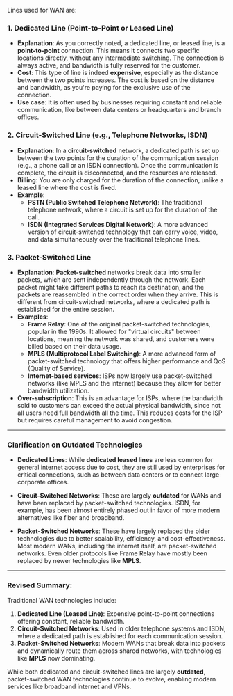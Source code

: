 Lines used for WAN are:

### 1. **Dedicated Line (Point-to-Point or Leased Line)**

- **Explanation**: As you correctly noted, a dedicated line, or leased line, is a **point-to-point** connection. This means it connects two specific locations directly, without any intermediate switching. The connection is always active, and bandwidth is fully reserved for the customer.
- **Cost**: This type of line is indeed **expensive**, especially as the distance between the two points increases. The cost is based on the distance and bandwidth, as you're paying for the exclusive use of the connection.
- **Use case**: It is often used by businesses requiring constant and reliable communication, like between data centers or headquarters and branch offices.

### 2. **Circuit-Switched Line (e.g., Telephone Networks, ISDN)**

- **Explanation**: In a **circuit-switched** network, a dedicated path is set up between the two points for the duration of the communication session (e.g., a phone call or an ISDN connection). Once the communication is complete, the circuit is disconnected, and the resources are released.
- **Billing**: You are only charged for the duration of the connection, unlike a leased line where the cost is fixed.
- **Example**:
    - **PSTN (Public Switched Telephone Network)**: The traditional telephone network, where a circuit is set up for the duration of the call.
    - **ISDN (Integrated Services Digital Network)**: A more advanced version of circuit-switched technology that can carry voice, video, and data simultaneously over the traditional telephone lines.

### 3. **Packet-Switched Line**

- **Explanation**: **Packet-switched** networks break data into smaller packets, which are sent independently through the network. Each packet might take different paths to reach its destination, and the packets are reassembled in the correct order when they arrive. This is different from circuit-switched networks, where a dedicated path is established for the entire session.
- **Examples**:
    - **Frame Relay**: One of the original packet-switched technologies, popular in the 1990s. It allowed for "virtual circuits" between locations, meaning the network was shared, and customers were billed based on their data usage.
    - **MPLS (Multiprotocol Label Switching)**: A more advanced form of packet-switched technology that offers higher performance and QoS (Quality of Service).
    - **Internet-based services**: ISPs now largely use packet-switched networks (like MPLS and the internet) because they allow for better bandwidth utilization.
- **Over-subscription**: This is an advantage for ISPs, where the bandwidth sold to customers can exceed the actual physical bandwidth, since not all users need full bandwidth all the time. This reduces costs for the ISP but requires careful management to avoid congestion.
---

### Clarification on Outdated Technologies

- **Dedicated Lines**: While **dedicated leased lines** are less common for general internet access due to cost, they are still used by enterprises for critical connections, such as between data centers or to connect large corporate offices.
    
- **Circuit-Switched Networks**: These are largely **outdated** for WANs and have been replaced by packet-switched technologies. ISDN, for example, has been almost entirely phased out in favor of more modern alternatives like fiber and broadband.
    
- **Packet-Switched Networks**: These have largely replaced the older technologies due to better scalability, efficiency, and cost-effectiveness. Most modern WANs, including the internet itself, are packet-switched networks. Even older protocols like Frame Relay have mostly been replaced by newer technologies like **MPLS**.
    

---

### Revised Summary:

Traditional WAN technologies include:

1. **Dedicated Line (Leased Line)**: Expensive point-to-point connections offering constant, reliable bandwidth.
2. **Circuit-Switched Networks**: Used in older telephone systems and ISDN, where a dedicated path is established for each communication session.
3. **Packet-Switched Networks**: Modern WANs that break data into packets and dynamically route them across shared networks, with technologies like **MPLS** now dominating.

While both dedicated and circuit-switched lines are largely **outdated**, packet-switched WAN technologies continue to evolve, enabling modern services like broadband internet and VPNs.

